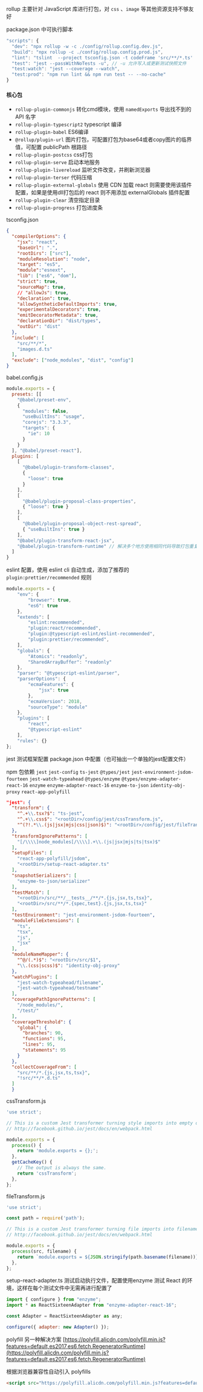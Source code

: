 rollup 主要针对 JavaScript 库进行打包，对 `css` 、`image` 等其他资源支持不够友好

package.json 中可执行脚本
``` javascript
"scripts": {
  "dev": "npx rollup -w -c ./config/rollup.config.dev.js",
  "build": "npx rollup -c ./config/rollup.config.prod.js",
  "lint": "tslint  --project tsconfig.json -t codeFrame 'src/**/*.ts' 'test/**/*.ts'",
  "test": "jest --passWithNoTests -u", // -u 允许写入或更新测试快照文件
  "test:watch": "jest --coverage --watch",
  "test:prod": "npm run lint && npm run test -- --no-cache"
}
```

#### 核心包

- `rollup-plugin-commonjs` 转化cmd模块，使用 `namedExports` 导出找不到的 API 名字
- `rollup-plugin-typescript2` typescript 编译
- `rollup-plugin-babel` ES6编译
- `@rollup/plugin-url` 图片打包，可配置打包为base64或者copy图片的临界值，可配置 publicPath 根路径
- `rollup-plugin-postcss` css打包
- `rollup-plugin-serve` 启动本地服务
- `rollup-plugin-livereload` 监听文件改变，并刷新浏览器
- `rollup-plugin-terser` 代码压缩
- `rollup-plugin-external-globals` 使用 CDN 加载 react 则需要使用该插件配置，如果是使用dll打包后的 react 则不用添加 externalGlobals 插件配置
- `rollup-plugin-clear` 清空指定目录
- `rollup-plugin-progress` 打包进度条

tsconfig.json
```json
{
  "compilerOptions": {
    "jsx": "react",
    "baseUrl": ".",
    "rootDirs": ["src"],
    "moduleResolution": "node",
    "target": "es5",
    "module":"esnext",
    "lib": ["es6", "dom"],
    "strict": true,
    "sourceMap": true,
    // "allowJs": true,
    "declaration": true,
    "allowSyntheticDefaultImports": true,
    "experimentalDecorators": true,
    "emitDecoratorMetadata": true,
    "declarationDir": "dist/types",
    "outDir": "dist"
  },
  "include": [
    "src/**/*",
    "images.d.ts"
  ],
  "exclude": ["node_modules", "dist", "config"]
}
```

babel.config.js
```javascript
module.exports = {
  presets: [[
    "@babel/preset-env",
    {
      "modules": false,
      "useBuiltIns": "usage",
      "corejs": "3.3.3",
      "targets": {
        "ie": 10
      }
    }
  ], "@babel/preset-react"],
  plugins: [
    [
      "@babel/plugin-transform-classes",
      {
        "loose": true
      }
    ],
    [
      "@babel/plugin-proposal-class-properties", 
      { "loose": true }
    ],
    [
      "@babel/plugin-proposal-object-rest-spread",
      { "useBuiltIns": true }
    ],
    "@babel/plugin-transform-react-jsx",
    "@babel/plugin-transform-runtime" // 解决多个地方使用相同代码导致打包重复的问题
  ]
}
```

eslint 配置，使用 eslint cli 自动生成，添加了推荐的 `plugin:prettier/recommended` 规则
``` javascript
module.exports = {
	"env": {
		"browser": true,
		"es6": true
	},
	"extends": [
		"eslint:recommended",
		"plugin:react/recommended",
		"plugin:@typescript-eslint/eslint-recommended",
		"plugin:prettier/recommended",
	],
	"globals": {
		"Atomics": "readonly",
		"SharedArrayBuffer": "readonly"
	},
	"parser": "@typescript-eslint/parser",
	"parserOptions": {
		"ecmaFeatures": {
			"jsx": true
		},
		"ecmaVersion": 2018,
		"sourceType": "module"
	},
	"plugins": [
		"react",
		"@typescript-eslint"
	],
	"rules": {}
};
```

jest 测试框架配置
package.json 中配置（也可抽出一个单独的jest配置文件）

npm 包依赖
`jest` `jest-config` `ts-jest` `@types/jest` `jest-environment-jsdom-fourteen` `jest-watch-typeahead`
`@types/enzyme` `@types/enzyme-adapter-react-16` `enzyme` `enzyme-adapter-react-16` `enzyme-to-json` `identity-obj-proxy`
`react-app-polyfill`

``` json
"jest": {
  "transform": {
    "^.+\\.tsx?$": "ts-jest",
    "^.+\\.css$": "<rootDir>/config/jest/cssTransform.js",
    "^(?!.*\\.(js|jsx|mjs|css|json)$)": "<rootDir>/config/jest/fileTransform.js"
  },
  "transformIgnorePatterns": [
    "[/\\\\]node_modules[/\\\\].+\\.(js|jsx|mjs|ts|tsx)$"
  ],
  "setupFiles": [
    "react-app-polyfill/jsdom",
    "<rootDir>/setup-react-adapter.ts"
  ],
  "snapshotSerializers": [
    "enzyme-to-json/serializer"
  ],
  "testMatch": [
    "<rootDir>/src/**/__tests__/**/*.{js,jsx,ts,tsx}",
    "<rootDir>/src/**/*.{spec,test}.{js,jsx,ts,tsx}"
  ],
  "testEnvironment": "jest-environment-jsdom-fourteen",
  "moduleFileExtensions": [
    "ts",
    "tsx",
    "js",
    "jsx"
  ],
  "moduleNameMapper": {
    "^@/(.*)$": "<rootDir>/src/$1",
    "\\.(css|scss)$": "identity-obj-proxy"
  },
  "watchPlugins": [
    "jest-watch-typeahead/filename",
    "jest-watch-typeahead/testname"
  ],
  "coveragePathIgnorePatterns": [
    "/node_modules/",
    "/test/"
  ],
  "coverageThreshold": {
    "global": {
      "branches": 90,
      "functions": 95,
      "lines": 95,
      "statements": 95
    }
  },
  "collectCoverageFrom": [
    "src/**/*.{js,jsx,ts,tsx}",
    "!src/**/*.d.ts"
  ]
  }
```

cssTransform.js
``` javascript
'use strict';

// This is a custom Jest transformer turning style imports into empty objects.
// http://facebook.github.io/jest/docs/en/webpack.html

module.exports = {
  process() {
    return 'module.exports = {};';
  },
  getCacheKey() {
    // The output is always the same.
    return 'cssTransform';
  },
};
```

fileTransform.js
``` javascript
'use strict';

const path = require('path');

// This is a custom Jest transformer turning file imports into filenames.
// http://facebook.github.io/jest/docs/en/webpack.html

module.exports = {
  process(src, filename) {
    return `module.exports = ${JSON.stringify(path.basename(filename))};`;
  },
};
```

setup-react-adapter.ts 测试启动执行文件，配置使用enzyme 测试 React 的环境，这样在每个测试文件中无需再进行配置了
``` javascript
import { configure } from "enzyme";
import * as ReactSixteenAdapter from "enzyme-adapter-react-16";

const Adapter = ReactSixteenAdapter as any;

configure({ adapter: new Adapter() });
```

polyfill 另一种解决方案
[https://polyfill.alicdn.com/polyfill.min.js?features=default,es2017,es6,fetch,RegeneratorRuntime](https://polyfill.alicdn.com/polyfill.min.js?features=default,es2017,es6,fetch,RegeneratorRuntime)

根据浏览器兼容性自动引入 polyfills
```html
<script src="https://polyfill.alicdn.com/polyfill.min.js?features=default,es2017,es6,fetch,RegeneratorRuntime"></script>
```
